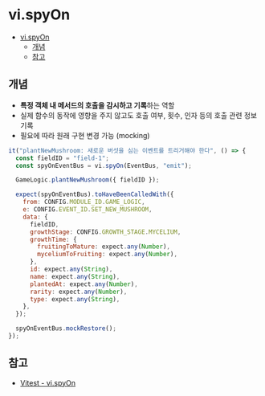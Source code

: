 # vi.spyOn

- [vi.spyOn](#vispyon)
  - [개념](#개념)
  - [참고](#참고)

## 개념

- **특정 객체 내 메서드의 호출을 감시하고 기록**하는 역할
- 실제 함수의 동작에 영향을 주지 않고도 호출 여부, 횟수, 인자 등의 호출 관련 정보 기록
- 필요에 따라 원래 구현 변경 가능 (mocking)

```javascript
it("plantNewMushroom: 새로운 버섯을 심는 이벤트를 트리거해야 한다", () => {
  const fieldID = "field-1";
  const spyOnEventBus = vi.spyOn(EventBus, "emit");

  GameLogic.plantNewMushroom({ fieldID });

  expect(spyOnEventBus).toHaveBeenCalledWith({
    from: CONFIG.MODULE_ID.GAME_LOGIC,
    e: CONFIG.EVENT_ID.SET_NEW_MUSHROOM,
    data: {
      fieldID,
      growthStage: CONFIG.GROWTH_STAGE.MYCELIUM,
      growthTime: {
        fruitingToMature: expect.any(Number),
        myceliumToFruiting: expect.any(Number),
      },
      id: expect.any(String),
      name: expect.any(String),
      plantedAt: expect.any(Number),
      rarity: expect.any(Number),
      type: expect.any(String),
    },
  });

  spyOnEventBus.mockRestore();
});
```

## 참고

- [Vitest - vi.spyOn](https://vitest.dev/api/vi.html#vi-spyon)
